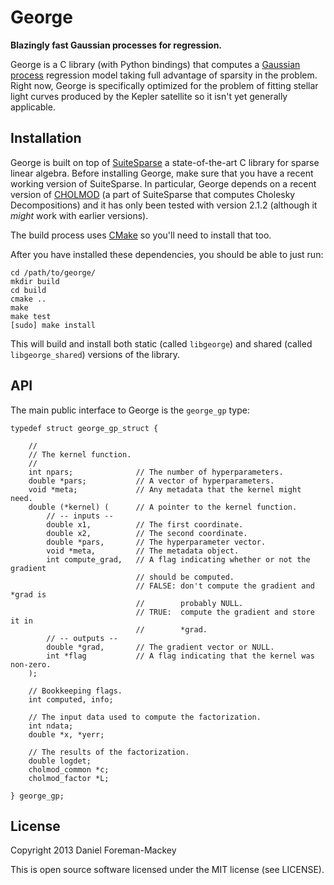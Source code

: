 George
======

**Blazingly fast Gaussian processes for regression.**

George is a C library (with Python bindings) that computes a [Gaussian
process](http://www.gaussianprocess.org/gpml/chapters/) regression model
taking full advantage of sparsity in the problem.
Right now, George is specifically optimized for the problem of fitting stellar
light curves produced by the Kepler satellite so it isn't yet generally
applicable.


Installation
------------

George is built on top of
[SuiteSparse](http://www.cise.ufl.edu/research/sparse/SuiteSparse/) a
state-of-the-art C library for sparse linear algebra.
Before installing George, make sure that you have a recent working version of
SuiteSparse.
In particular, George depends on a recent version of
[CHOLMOD](http://www.cise.ufl.edu/research/sparse/cholmod/) (a part of
SuiteSparse that computes Cholesky Decompositions) and it has only been tested
with version 2.1.2 (although it *might* work with earlier versions).

The build process uses [CMake](http://www.cmake.org/) so you'll need to
install that too.

After you have installed these dependencies, you should be able to just run:

```
cd /path/to/george/
mkdir build
cd build
cmake ..
make
make test
[sudo] make install
```

This will build and install both static (called `libgeorge`) and shared
(called `libgeorge_shared`) versions of the library.


API
---

The main public interface to George is the `george_gp` type:

```
typedef struct george_gp_struct {

    //
    // The kernel function.
    //
    int npars;              // The number of hyperparameters.
    double *pars;           // A vector of hyperparameters.
    void *meta;             // Any metadata that the kernel might need.
    double (*kernel) (      // A pointer to the kernel function.
        // -- inputs --
        double x1,          // The first coordinate.
        double x2,          // The second coordinate.
        double *pars,       // The hyperparameter vector.
        void *meta,         // The metadata object.
        int compute_grad,   // A flag indicating whether or not the gradient
                            // should be computed.
                            // FALSE: don't compute the gradient and *grad is
                            //        probably NULL.
                            // TRUE:  compute the gradient and store it in
                            //        *grad.
        // -- outputs --
        double *grad,       // The gradient vector or NULL.
        int *flag           // A flag indicating that the kernel was non-zero.
    );

    // Bookkeeping flags.
    int computed, info;

    // The input data used to compute the factorization.
    int ndata;
    double *x, *yerr;

    // The results of the factorization.
    double logdet;
    cholmod_common *c;
    cholmod_factor *L;

} george_gp;
```


License
-------

Copyright 2013 Daniel Foreman-Mackey

This is open source software licensed under the MIT license (see LICENSE).
